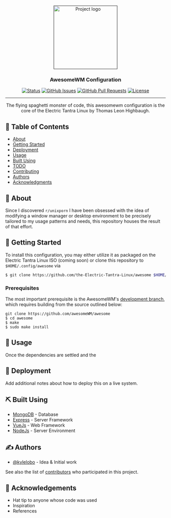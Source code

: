 <p align="center">
  <a href="" rel="noopener">
 <img width=200px height=200px src="https://i.imgur.com/6wj0hh6.jpg" alt="Project logo"></a>
</p>

<h3 align="center">AwesomeWM Configuration</h3>

<div align="center">

  [![Status](https://img.shields.io/badge/status-active-success.svg)]() 
  [![GitHub Issues](https://img.shields.io/github/issues/kylelobo/The-Documentation-Compendium.svg)](https://github.com/kylelobo/The-Documentation-Compendium/issues)
  [![GitHub Pull Requests](https://img.shields.io/github/issues-pr/kylelobo/The-Documentation-Compendium.svg)](https://github.com/kylelobo/The-Documentation-Compendium/pulls)
  [![License](https://img.shields.io/badge/license-MIT-blue.svg)](/LICENSE)

</div>

---

<p align="center"> The flying spaghetti monster of code, this awesomewm configuration is the core of the Electric Tantra Linux by Thomas Leon Highbaugh. 
    <br> 
</p>

## 📝 Table of Contents
- [About](#about)
- [Getting Started](#getting_started)
- [Deployment](#deployment)
- [Usage](#usage)
- [Built Using](#built_using)
- [TODO](../TODO.md)
- [Contributing](../CONTRIBUTING.md)
- [Authors](#authors)
- [Acknowledgments](#acknowledgement)

## 🧐 About <a name = "about"></a>
Since I discovered `r/unixporn` I have been obsessed with the idea of modifying a window manager or desktop environment to be precisely tailored to my usage patterns and needs, this repository houses the result of that effort. 



## 🏁 Getting Started <a name = "getting_started"></a>
To install this configuration, you may either utilize it as packaged on the Electric Tantra Linux ISO (coming soon) or clone this repository to `$HOME/.config/awesome` via

```bash 
$ git clone https://github.com/the-Electric-Tantra-Linux/awesome $HOME/.config/awesome
```

### Prerequisites
The most important prerequisite is the AwesomeWM's [development branch](https://github.com/awesomeWM/awesome), which requires building from the source outlined below:

```
git clone https://github.com/awesomeWM/awesome
$ cd awesome 
$ make 
$ sudo make install
```

## 🎈 Usage <a name="usage"></a>
Once the dependencies are settled and the 

## 🚀 Deployment <a name = "deployment"></a>
Add additional notes about how to deploy this on a live system.

## ⛏️ Built Using <a name = "built_using"></a>
- [MongoDB](https://www.mongodb.com/) - Database
- [Express](https://expressjs.com/) - Server Framework
- [VueJs](https://vuejs.org/) - Web Framework
- [NodeJs](https://nodejs.org/en/) - Server Environment

## ✍️ Authors <a name = "authors"></a>
- [@kylelobo](https://github.com/kylelobo) - Idea & Initial work

See also the list of [contributors](https://github.com/kylelobo/The-Documentation-Compendium/contributors) who participated in this project.

## 🎉 Acknowledgements <a name = "acknowledgement"></a>
- Hat tip to anyone whose code was used
- Inspiration
- References
